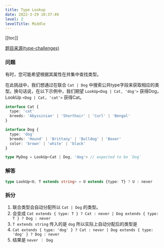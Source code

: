 ```yaml
---
title: Type Lookup
date: 2022-3-29 10:37:49
level: 2
levelTitle: Middle
---
```


[[toc]]

[题目来源(type-challenges)]()

### 问题
有时，您可能希望根据其属性在并集中查找类型。

在此挑战中，我们想通过在联合 `Cat | Dog` 中搜索公共type字段来获取相应的类型。换句话说，在以下示例中，我们期望 `LookUp<Dog | Cat, 'dog'>` 获得Dog，LookUp `<Dog | Cat, 'cat'>` 获得Cat。

```typescript
interface Cat {
  type: 'cat'
  breeds: 'Abyssinian' | 'Shorthair' | 'Curl' | 'Bengal'
}

interface Dog {
  type: 'dog'
  breeds: 'Hound' | 'Brittany' | 'Bulldog' | 'Boxer'
  color: 'brown' | 'white' | 'black'
}

type MyDog = LookUp<Cat | Dog, 'dog'> // expected to be `Dog`
```

### 解答
```typescript
type LookUp<U, T extends string> = U extends {type: T} ? U : never
```

### 拆分
1. 联合类型会自动分配所以 `Cat | Dog` 的类型。
2. 会变成 `Cat extends { type: T } ? Cat : never | Dog extends { type: T } ? Dog : never`
3. `T extends string` 传入的是 `dog` 所以实际上自动分配后的类型是
4. `Cat extends { type: 'dog' } ? Cat : never | Dog extends { type: 'dog' } ? Dog : never`
5. 结果是 `never ｜ Dog`
